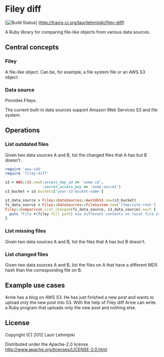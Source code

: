 # Filey diff

[![Build Status](https://secure.travis-ci.org/laurilehmijoki/filey-diff.png)]
(http://travis-ci.org/laurilehmijoki/filey-diff)

A Ruby library for comparing file-like objects from various data sources.

## Central concepts

### Filey

A file-like object. Can be, for example, a file system file or an AWS S3
object.

### Data source

Provides Fileys.

The current built-in data sources support Amazon Web Services S3 and file
system.

## Operations

### List outdated files

Given two data sources A and B, list the changed files that A has but B doesn't.

```ruby
require 'aws-sdk'
require 'filey-diff'

s3 = AWS::S3.new(:access_key_id => 'some-id',
                 :secret_access_key => 'some-secret')
s3_bucket = s3.buckets['your-s3-bucket-name']

s3_data_source = Filey::DataSources::AwsSdkS3.new(s3_bucket)
fs_data_source = Filey::DataSources::FileSystem.new('/tmp/site-root')
Filey::Comparison.list_changed(fs_data_source, s3_data_source).each { |filey|
  puts "File #{filey.full_path} has different contents on local file system than on S3"
}
```

### List missing files

Given two data sources A and B, list the files that A has but B doesn't.

### List changed files

Given two data sources A and B, list the files on A that have a different MD5
hash than the corresponding file on B.

## Example use cases

Arnie has a blog on AWS S3. He has just finished a new post and wants to upload
only the new post into S3. With the help of Filey diff Arnie can write a Ruby
program that uploads only the new post and nothing else.

## License

Copyright (C) 2012 Lauri Lehmijoki

Distributed under the Apache-2.0 license http://www.apache.org/licenses/LICENSE-2.0.html
